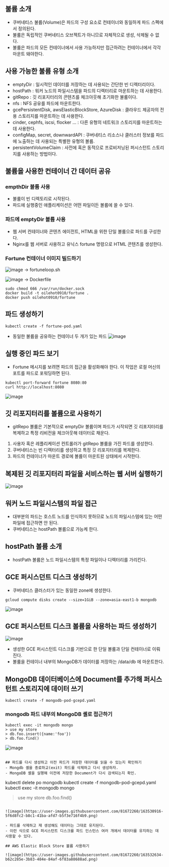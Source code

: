 ## 불륨 소개
- 쿠버네티스 불륨(Volume)은 파드의 구성 요소로 컨테이너와 동일하게 파드 스펙에서 정의된다.
- 불륨은 독립적인 쿠버네티스 오브젝트가 아니므로 자체적으로 생성, 삭제될 수 없다.
- 불륨은 파드의 모든 컨테이너에서 사용 가능하지만 접근하려는 컨테이너에서 각각 마운트 돼야한다.

## 사용 가능한 불륨 유형 소개
- emptyDir : 일시적인 데이터를 저장하는 데 사용되는 간단한 빈 디렉터리이다.
- hostPath : 워커 노드의 파일시스템을 파드의 디렉터리로 마운트하는 데 사용한다.
- gitRepo : 깃 리포지터리의 콘텐츠를 체크아웃해 초기화한 불륨이다.
- nfs : NFS 공유를 파드에 마운트한다.
- gcePersistentDisk, awsElasticBlockStore, AzureDisk : 클라우드 제공자의 전용 스토리지를 마운트하는 데 사용한다.
- cinder, cephfs, iscsi, flocker ... : 다른 유형의 네트워크 스토리지를 마운트하는 데 사용한다.
- configMap, secret, downwardAPI : 쿠버네티스 리소스나 클러스터 정보를 파드에 노출하는 데 사용되는 특별한 유형의 볼륨.
- persistentVolumeClaim : 사전에 혹은 동적으로 프로비저닝된 퍼시스턴트 스토리지를 사용하는 방법이다.

## 불륨을 사용한 컨테이너 간 데이터 공유

### empthDir 볼륨 사용
- 불륨이 빈 디렉토리로 시작된다.
- 파드에 실행중인 애플리케이션은 어떤 파일이든 볼륨에 쓸 수 있다.

### 파드에 emptyDir 볼륨 사용
- 웹 서버 컨테이너와 콘텐츠 에이전트, HTML을 위한 단일 볼륨으로 파드를 구성한다.
- Nginx를 웹 서버로 사용하고 유닉스 fortune 명령으로 HTML 콘텐츠를 생성한다.

### Fortune 컨테이너 이미지 빌드하기
![image](https://user-images.githubusercontent.com/81672260/162367021-daa15495-3b74-41ad-9d50-cbe569ff16ed.png)
-> fortuneloop.sh

![image](https://user-images.githubusercontent.com/81672260/162367055-9fd4a8cf-5005-4fee-9aec-5101e615548a.png)
-> Dockerfile

```
sudo chmod 666 /var/run/docker.sock 
docker build -t oilehot0910/fortune .
docker push oilehot0910/fortune
```

## 파드 생성하기

```
kubectl create -f fortune-pod.yaml
```

- 동일한 불륨을 공유하는 컨테이너 두 개가 있는 파드
![image](https://user-images.githubusercontent.com/81672260/162382110-60fd04f8-2a14-4ed9-841d-e3fe5483807f.png)

## 실행 중인 파드 보기
- Fortune 메시지를 보려면 파드의 접근을 활성화해야 한다. 이 작업은 로컬 머신의 포트를 파드로 포워딩하면 된다.
```
kubectl port-forward fortune 8080:80
curl http://localhost:8080
```
![image](https://user-images.githubusercontent.com/81672260/162395779-73dd4c81-d4a1-4d4b-bf9f-2572acf24c7d.png)

## 깃 리포지터리를 볼륨으로 사용하기
- gitRepo 볼륨은 기본적으로 emptyDir 볼륨이며 파드가 시작되면 깃 리포지터리를 복제하고 특정 리비전을 체크아웃해 데이터로 채운다.

1. 사용자 혹은 레플리케이션 컨트롤러가 gitRepo 볼륨을 가진 파드를 생성한다.
2. 쿠버네티스는 빈 디렉터리를 생성하고 특정 깃 리포지터리를 복제한다.
3. 파드의 컨테이너가 마운트 경로에 볼륨이 마운트된 상태에서 시작한다.

## 복제된 깃 리포지터리 파일을 서비스하는 웹 서버 실행하기

![image](https://user-images.githubusercontent.com/81672260/162901925-96b2a778-7c06-4d94-9103-fd4996ba3f2a.png)


## 워커 노드 파일시스템의 파일 접근
- 대부분의 파드는 호스트 노드를 인식하지 못하므로 노드의 파일시스템에 있는 어떤 파일에 접근하면 안 된다.
- 쿠버네티스는 hostPath 볼륨으로 가능케 한다.

## hostPath 볼륨 소개
- hostPath 볼륨은 노드 파일시스템의 특정 파일이나 디렉터리를 가리킨다.

## GCE 퍼시스던트 디스크 생성하기
- 쿠버네티스 클러스터가 있는 동일한 zone에 생성한다.


```
gcloud compute disks create --size=1GiB --zone=asia-east1-b mongodb
```
![image](https://user-images.githubusercontent.com/81672260/163523601-ea6f0eb8-ec2c-4b79-bad8-a7362b2d048d.png)


## GCE 퍼시스턴트 디스크 볼륨을 사용하는 파드 생성하기

![image](https://user-images.githubusercontent.com/81672260/163523956-e3254098-1c14-4882-8550-dc009d740632.png)

- 생성한 GCE 퍼시스턴트 디스크를 기반으로 한 단일 볼륨과 단일 컨테이너로 이뤄진다.
- 볼륨을 컨테이너 내부의 MongoDB가 데이터를 저장하는 /data/db 에 마운트한다.

## MongoDB 데이터베이스에 Document를 추가해 퍼시스턴트 스토리지에 데이터 쓰기
```
kubectl create -f mongodb-pod-gcepd.yaml
```

### mongodb 파드 내부의 MongoDB 셸로 접근하기
```
kubectl exec -it mongodb mongo
> use my store
> db.foo.insert({name:'foo'})
> db.foo.find()
```
![image](https://user-images.githubusercontent.com/81672260/163530068-f8cdf35b-911b-4033-a6dd-47fe123e4952.png)

```

## 파드를 다시 생성하고 이전 파드가 저장한 데이터를 읽을 수 있는지 확인하기
- Mongdb 셸을 종료하교(exit) 파드를 삭제하고 다시 생성하자.
- MongoDB 셸을 실행해 이전에 저장한 Document가 다시 검색되는지 확인.
```
kubectl delete po mongodb
kubectl create -f mongodb-pod-gcepd.yaml
kubectl exec -it mongodb mongo
> use my store
> db.foo.find()
```

![image](https://user-images.githubusercontent.com/81672260/163530916-5f6d8fc2-b8c1-41ba-afd7-b5f3e716f4b9.png)

- 파드를 삭제하고 재 생성해도 데이터는 그대로 유지된다.
- 이런 식으로 GCE 퍼시스턴트 디스크를 파드 인스턴스 여러 개에서 데이터를 유지하는 데 사용할 수 있다.

## AWS Elastic Block Store 볼륨 사용하기

![image](https://user-images.githubusercontent.com/81672260/163532634-b62c285e-3b83-484e-84af-6f83a88688ad.png)
